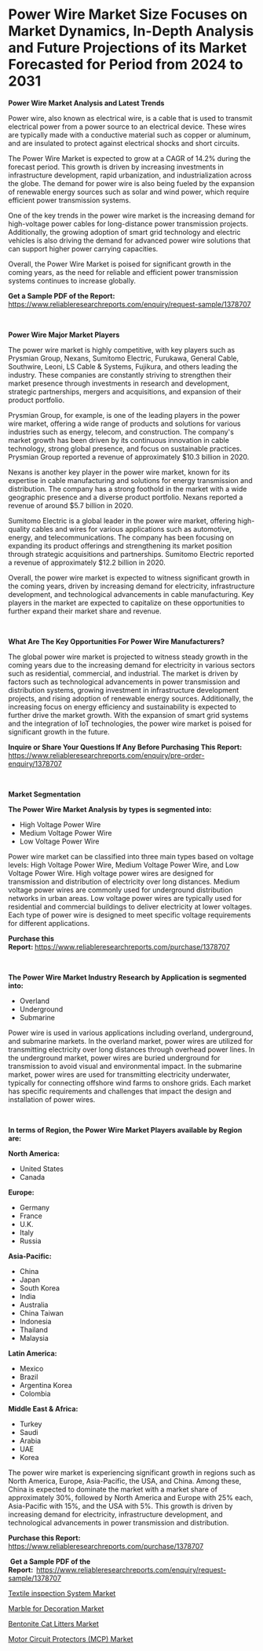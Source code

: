 <p><h1>Power Wire Market Size Focuses on Market Dynamics, In-Depth Analysis and Future Projections of its Market Forecasted for Period from 2024 to 2031</h1></p><p><strong>Power Wire Market Analysis and Latest Trends</strong></p>
<p><p>Power wire, also known as electrical wire, is a cable that is used to transmit electrical power from a power source to an electrical device. These wires are typically made with a conductive material such as copper or aluminum, and are insulated to protect against electrical shocks and short circuits.</p><p>The Power Wire Market is expected to grow at a CAGR of 14.2% during the forecast period. This growth is driven by increasing investments in infrastructure development, rapid urbanization, and industrialization across the globe. The demand for power wire is also being fueled by the expansion of renewable energy sources such as solar and wind power, which require efficient power transmission systems.</p><p>One of the key trends in the power wire market is the increasing demand for high-voltage power cables for long-distance power transmission projects. Additionally, the growing adoption of smart grid technology and electric vehicles is also driving the demand for advanced power wire solutions that can support higher power carrying capacities.</p><p>Overall, the Power Wire Market is poised for significant growth in the coming years, as the need for reliable and efficient power transmission systems continues to increase globally.</p></p>
<p><strong>Get a Sample PDF of the Report:&nbsp;</strong> <a href="https://www.reliableresearchreports.com/enquiry/request-sample/1378707">https://www.reliableresearchreports.com/enquiry/request-sample/1378707</a></p>
<p>&nbsp;</p>
<p><strong>Power Wire Major Market Players</strong></p>
<p><p>The power wire market is highly competitive, with key players such as Prysmian Group, Nexans, Sumitomo Electric, Furukawa, General Cable, Southwire, Leoni, LS Cable & Systems, Fujikura, and others leading the industry. These companies are constantly striving to strengthen their market presence through investments in research and development, strategic partnerships, mergers and acquisitions, and expansion of their product portfolio.</p><p>Prysmian Group, for example, is one of the leading players in the power wire market, offering a wide range of products and solutions for various industries such as energy, telecom, and construction. The company's market growth has been driven by its continuous innovation in cable technology, strong global presence, and focus on sustainable practices. Prysmian Group reported a revenue of approximately $10.3 billion in 2020.</p><p>Nexans is another key player in the power wire market, known for its expertise in cable manufacturing and solutions for energy transmission and distribution. The company has a strong foothold in the market with a wide geographic presence and a diverse product portfolio. Nexans reported a revenue of around $5.7 billion in 2020.</p><p>Sumitomo Electric is a global leader in the power wire market, offering high-quality cables and wires for various applications such as automotive, energy, and telecommunications. The company has been focusing on expanding its product offerings and strengthening its market position through strategic acquisitions and partnerships. Sumitomo Electric reported a revenue of approximately $12.2 billion in 2020.</p><p>Overall, the power wire market is expected to witness significant growth in the coming years, driven by increasing demand for electricity, infrastructure development, and technological advancements in cable manufacturing. Key players in the market are expected to capitalize on these opportunities to further expand their market share and revenue.</p></p>
<p>&nbsp;</p>
<p><strong>What Are The Key Opportunities For Power Wire Manufacturers?</strong></p>
<p><p>The global power wire market is projected to witness steady growth in the coming years due to the increasing demand for electricity in various sectors such as residential, commercial, and industrial. The market is driven by factors such as technological advancements in power transmission and distribution systems, growing investment in infrastructure development projects, and rising adoption of renewable energy sources. Additionally, the increasing focus on energy efficiency and sustainability is expected to further drive the market growth. With the expansion of smart grid systems and the integration of IoT technologies, the power wire market is poised for significant growth in the future.</p></p>
<p><strong>Inquire or Share Your Questions If Any Before Purchasing This Report:</strong> <a href="https://www.reliableresearchreports.com/enquiry/pre-order-enquiry/1378707">https://www.reliableresearchreports.com/enquiry/pre-order-enquiry/1378707</a></p>
<p>&nbsp;</p>
<p><strong>Market Segmentation</strong></p>
<p><strong>The Power Wire Market Analysis by types is segmented into:</strong></p>
<p><ul><li>High Voltage Power Wire</li><li>Medium Voltage Power Wire</li><li>Low Voltage Power Wire</li></ul></p>
<p><p>Power wire market can be classified into three main types based on voltage levels: High Voltage Power Wire, Medium Voltage Power Wire, and Low Voltage Power Wire. High voltage power wires are designed for transmission and distribution of electricity over long distances. Medium voltage power wires are commonly used for underground distribution networks in urban areas. Low voltage power wires are typically used for residential and commercial buildings to deliver electricity at lower voltages. Each type of power wire is designed to meet specific voltage requirements for different applications.</p></p>
<p><strong>Purchase this Report:&nbsp;</strong><a href="https://www.reliableresearchreports.com/purchase/1378707">https://www.reliableresearchreports.com/purchase/1378707</a></p>
<p>&nbsp;</p>
<p><strong>The Power Wire Market Industry Research by Application is segmented into:</strong></p>
<p><ul><li>Overland</li><li>Underground</li><li>Submarine</li></ul></p>
<p><p>Power wire is used in various applications including overland, underground, and submarine markets. In the overland market, power wires are utilized for transmitting electricity over long distances through overhead power lines. In the underground market, power wires are buried underground for transmission to avoid visual and environmental impact. In the submarine market, power wires are used for transmitting electricity underwater, typically for connecting offshore wind farms to onshore grids. Each market has specific requirements and challenges that impact the design and installation of power wires.</p></p>
<p>&nbsp;</p>
<p><strong>In terms of Region, the Power Wire Market Players available by Region are:</strong></p>
<p>
    <p> <strong> North America: </strong>
        <ul>
            <li>United States</li>
            <li>Canada</li>
        </ul>
        </p> 
    <p> <strong> Europe: </strong>
        <ul>
            <li>Germany</li>
            <li>France</li>
            <li>U.K.</li>
            <li>Italy</li>
            <li>Russia</li>
        </ul>
        </p> 
    <p> <strong> Asia-Pacific: </strong>
        <ul>
            <li>China</li>
            <li>Japan</li>
            <li>South Korea</li>
            <li>India</li>
            <li>Australia</li>
            <li>China Taiwan</li>
            <li>Indonesia</li>
            <li>Thailand</li>
            <li>Malaysia</li>
        </ul>
        </p> 
    <p> <strong> Latin America: </strong>
        <ul>
            <li>Mexico</li>
            <li>Brazil</li>
            <li>Argentina Korea</li>
            <li>Colombia</li>
        </ul>
        </p> 
    <p> <strong> Middle East & Africa: </strong>
        <ul>
            <li>Turkey</li>
            <li>Saudi</li>
            <li>Arabia</li>
            <li>UAE</li>
            <li>Korea</li>
        </ul>
    </p>
    </p>
<p><p>The power wire market is experiencing significant growth in regions such as North America, Europe, Asia-Pacific, the USA, and China. Among these, China is expected to dominate the market with a market share of approximately 30%, followed by North America and Europe with 25% each, Asia-Pacific with 15%, and the USA with 5%. This growth is driven by increasing demand for electricity, infrastructure development, and technological advancements in power transmission and distribution.</p></p>
<p><strong>Purchase this Report: </strong><a href="https://www.reliableresearchreports.com/purchase/1378707">https://www.reliableresearchreports.com/purchase/1378707</a></p>
<p>&nbsp;<strong>Get a Sample PDF of the Report:&nbsp;&nbsp;</strong><a href="https://www.reliableresearchreports.com/enquiry/request-sample/1378707">https://www.reliableresearchreports.com/enquiry/request-sample/1378707</a></p>
<p><strong></strong></p>
<p><p><a href="https://view.publitas.com/reportprime-1/decoding-the-textile-inspection-system-market-a-deep-dive-into-the-latest-market-trends-market-segmentation-and-competitive-analysis/">Textile inspection System Market</a></p><p><a href="https://view.publitas.com/reportprime-1/marble-for-decoration-market-size-and-examines-its-market-scope-with-a-primary-focus-on-growth-opportunities-and-forecasted-trends-spanning-from-2023-to-2030/">Marble for Decoration Market</a></p><p><a href="https://zircon-bluebell-299.notion.site/Global-Bentonite-Cat-Litters-Market-by-Types-Applications-and-Major-Players-with-Regional-Growth--955ad1a7699148d6bcdd9a8726d7625b">Bentonite Cat Litters Market</a></p><p><a href="https://view.publitas.com/reportprime-1/motor-circuit-protectors-mcp-market-challenges-opportunities-and-growth-drivers-and-major-market-players-forecasted-for-period-from-2023-2030/">Motor Circuit Protectors (MCP) Market</a></p></p>